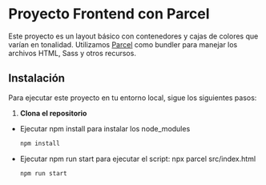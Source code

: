 # Proyecto Frontend con Parcel

Este proyecto es un layout básico con contenedores y cajas de colores que varían en tonalidad. Utilizamos [Parcel](https://parceljs.org/) como bundler para manejar los archivos HTML, Sass y otros recursos.


## Instalación

Para ejecutar este proyecto en tu entorno local, sigue los siguientes pasos:

1. **Clona el repositorio**

    

- Ejecutar npm install para instalar los node_modules

   ```bash
   npm install
   ```

- Ejecutar npm run start para ejecutar el script: npx parcel src/index.html

   ```bash
   npm run start
   ```